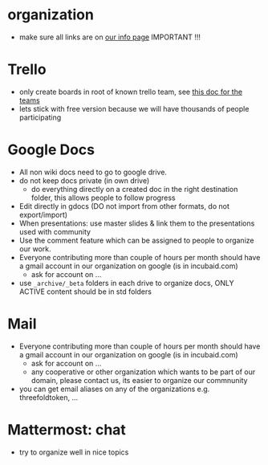 # organization

- make sure all links are on [our info page](https://github.com/threefoldfoundation/info_foundation/blob/master/docs/circles.md#bettertoken) IMPORTANT !!!

# Trello

- only create boards in root of known trello team, see [this doc for the teams](https://github.com/threefoldfoundation/info_foundation/blob/master/docs/circles.md)
- lets stick with free version because we will have thousands of people participating

# Google Docs

- All non wiki docs need to go to google drive.
- do not keep docs private (in own drive)
   - do everything directly on a created doc in the right destination folder, this allows people to follow progress
- Edit directly in gdocs (DO not import from other formats, do not export/import)
- When presentations: use master slides & link them to the presentations used with community
- Use the comment feature which can be assigned to people to organize our work.
- Everyone contributing more than couple of hours per month should have a gmail account in our organization on google (is in incubaid.com)
   - ask for account on ...
- use ```_archive/_beta``` folders in each drive to organize docs, ONLY ACTIVE content should be in std folders
   
# Mail

- Everyone contributing more than couple of hours per month should have a gmail account in our organization on google (is in incubaid.com)
   - ask for account on ...
   - any cooperative or other organization which wants to be part of our domain, please contact us, its easier to organize our commnunity
- you can get email aliases on any of the organizations e.g. threefoldtoken, ...

# Mattermost: chat

- try to organize well in nice topics

